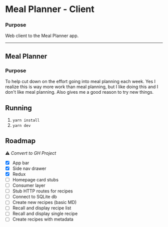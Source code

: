 # Meal Planner - Client

### Purpose

Web client to the Meal Planner app.

---

## Meal Planner

### Purpose

To help cut down on the effort going into meal planning each week. Yes I realize this is way more work than meal planning, but I like doing this and I don't like meal planning. Also gives me a good reason to try new things.

## Running

1. `yarn install`
1. `yarn dev`

## Roadmap

⚠️ _Convert to GH Project_

- [x] App bar
- [x] Side nav drawer
- [x] Redux
- [ ] Homepage card stubs
- [ ] Consumer layer
- [ ] Stub HTTP routes for recipes
- [ ] Connect to SQLite db
- [ ] Create new recipes (basic MD)
- [ ] Recall and display recipe list
- [ ] Recall and display single recipe
- [ ] Create recipes with metadata

<!-- - [x] Totally random
- [x] Make fs based list of recipes
- [x] Make fs based persistence
- [x] Don't reuse ones from last week
- [ ] Mix up primary ingredients
  - [ ] Variety
  - [ ] Healthy
  - [ ] Pescatarian
  - [ ] Vegitarian
  - [ ] Vegan
  - [ ] Reduced protein
  - [ ] Specific array of options (E.g., "Fish, Beef, Fish, Chicken, Fish, Lamb, Fish")
- [ ] Include 'eat-out' night. Set night of the week?
- [ ] Respect religious days of the week that don't eat specific things on certain days of the week
- [ ] Create list of places to eat out that can fit into the rest of the meal plan. E.g., don't offer up a chicken place if you've already had chicken twice this week.
- [ ] Options
  - [ ] Work on fewer meals with meat
  - [ ] Specify how many days to eat out
  - [ ] Specify main course vs sides and build meals with appropriate sides
- [ ] Interactive meal plan builder. Ask some questions to set options. Given a few options for each day, select as you go. -->

<!-- 1. Create database of recipes
2. Create user's table with their recipes
3. Create API to request their or all recipes
4. Store the user's most recent list of used recipes
5. Create server
6. Create UI -->

<!-- ## Convert to GH Project tickets -->
<!--
- create recipe
- read recipe
- update recipe
- delete recipe
- create meal
- read meal
- update meal
- delete meal
- create plan
- read plan
- update plan
- delete plan

=============================================
- get last meal plan
- get meals in last plan
- get meals in any plan
- get recipes in last plan
- get recipes in any plan
- get all recipes for user
- get all meals for user
- get all meal plans for user

=============================================
- create better interface for the db client
- add way to check off stuff you know you have and end up with a list of things to check for before you go or order groceries
- recipe can add link to source
- recipe can add photos
- recipe can be added from pinterest
	- pulls pin's title
	- pull's link for recipe
	- asks you to fill out the rest
- verify items exist before attempting to collect
- set frequency of each recipe
- set frequency of each meal
- flag recipe as public/shared/community
	- comes from moderator
	- suggested by user
	- comes from trusted source/domain
- search recipe for keywords in ingredients list to tag proteins and other things like 'contains nuts' or 'contains dairy'
 -->
